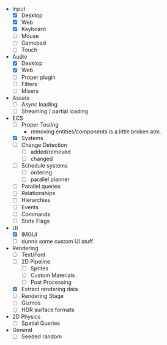 - Input
	- [x] Desktop
	- [x] Web
	- [x] Keyboard
	- [ ] Mouse
	- [ ] Gamepad
	- [ ] Touch
- Audio
	- [x] Desktop
	- [x] Web
	- [ ] Proper plugin
	- [ ] Filters
	- [ ] Mixers
- Assets
	- [ ] Async loading
	- [ ] Streaming / partial loading
- ECS
	- [ ] Proper Testing
		- removing entities/components is a little broken atm.
	- [x] Systems
	- [ ] Change Detection
		- [ ] added/removed
		- [ ] changed
	- [ ] Schedule systems
		- [ ] ordering
		- [ ] parallel planner
	- [ ] Parallel queries
	- [ ] Relationships
	- [ ] Hierarchies
	- [ ] Events
	- [ ] Commands
	- [ ] State Flags
- UI
	- [x] IMGUI
	- [ ] dunno some custom UI stuff
- Rendering
	- [ ] Text/Font
	- [ ] 2D Pipeline
		- [ ] Sprites
		- [ ] Custom Materials
		- [ ] Post Processing
	- [x] Extract rendering data
	- [ ] Rendering Stage
	- [ ] Gizmos
	- [ ] HDR surface formats
- 2D Physics
	- [ ] Spatial Queries
- General
	- [ ] Seeded random